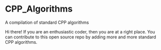 # CPP_Algorithms
A compilation of standard CPP algorithms


Hi there! If you are an enthusiastic coder, then you are at a right place.
You can contribute to this open source repo by adding more and more standard CPP algorithms.
